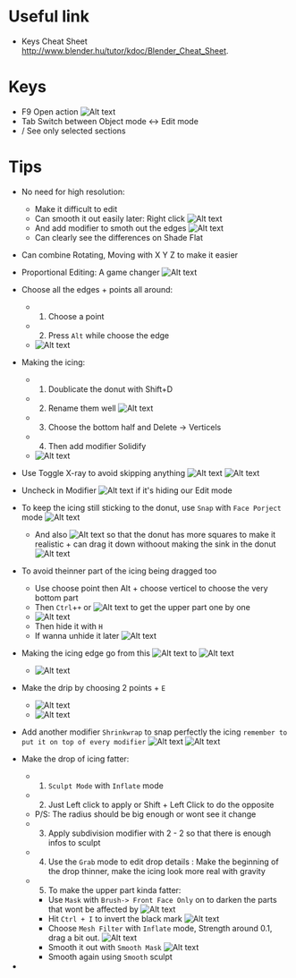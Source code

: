 # Useful link
- Keys Cheat Sheet
  http://www.blender.hu/tutor/kdoc/Blender_Cheat_Sheet.

# Keys
- F9
  Open action ![Alt text](image.png)
- Tab
  Switch between Object mode <-> Edit mode
- /
  See only selected sections
# Tips
- No need for high resolution:
  - Make it difficult to edit
  - Can smooth it out easily later: Right click ![Alt text](image-1.png) 
  - And add modifier to smoth out the edges ![Alt text](image-2.png)
  - Can clearly see the differences on Shade Flat
  
- Can combine Rotating, Moving with X Y Z to make it easier
  
- Proportional Editing: A game changer
  ![Alt text](image.png)

- Choose all the edges + points all around:
  - 1. Choose a point
  - 2. Press `Alt` while choose the edge
  - ![Alt text](image-1.png) 

- Making the icing:
  - 1. Doublicate the donut with Shift+D 
  - 2. Rename them well ![Alt text](image-2.png) 
  - 3. Choose the bottom half and Delete -> Verticels
  - 4. Then add modifier Solidify 
  - ![Alt text](image-3.png)

- Use Toggle X-ray to avoid skipping anything
  ![Alt text](image-4.png) ![Alt text](image-5.png)

- Uncheck in Modifier ![Alt text](image-6.png) if it's hiding our Edit mode

- To keep the icing still sticking to the donut, use `Snap` with `Face Porject` mode
  ![Alt text](image-7.png)
  - And also ![Alt text](image-8.png) so that the donut has more squares to make it realistic + can drag it down withoout making the sink in the donut
  ![Alt text](image-9.png)

- To avoid theinner part of the icing being dragged too
  - Use choose point then Alt + choose verticel to choose the very bottom part
  - Then `Ctrl`+`+` or ![Alt text](image-11.png) to get the upper part one by one
  - ![Alt text](image-10.png)
  - Then hide it with `H`
  - If wanna unhide it later ![Alt text](image-12.png)

- Making the icing edge go from this ![Alt text](image-13.png) to ![Alt text](image-15.png)
  - ![Alt text](image-14.png)  

- Make the drip by choosing 2 points + `E`
  - ![Alt text](image-17.png)
  - ![Alt text](image-16.png)

- Add another modifier `Shrinkwrap` to snap perfectly the icing `remember to put it on top of every modifier`
  ![Alt text](image-19.png)
  ![Alt text](image-18.png) 

- Make the drop of icing fatter:  
  - 1. `Sculpt Mode` with `Inflate` mode
  - 2. Just Left click to apply or Shift + Left Click to do the opposite
  - P/S: The radius should be big enough or wont see it change
  - 3. Apply subdivision modifier with 2 - 2 so that there is enough infos to sculpt
  - 4. Use the `Grab` mode to edit drop details : Make the beginning of the drop thinner, make the icing look more real with gravity
  - 5. To make the upper part kinda fatter: 
    - Use  `Mask` with `Brush-> Front Face Only` on to darken the parts that wont be affected by
      ![Alt text](image-20.png)
    - Hit `Ctrl + I` to invert the black mark
      ![Alt text](image-21.png)
    - Choose `Mesh Filter` with `Inflate` mode, Strength around 0.1, drag a bit out.
      ![Alt text](image-22.png)
    - Smooth it out with `Smooth Mask`
      ![Alt text](image-23.png)
    - Smooth again using `Smooth` sculpt
-  